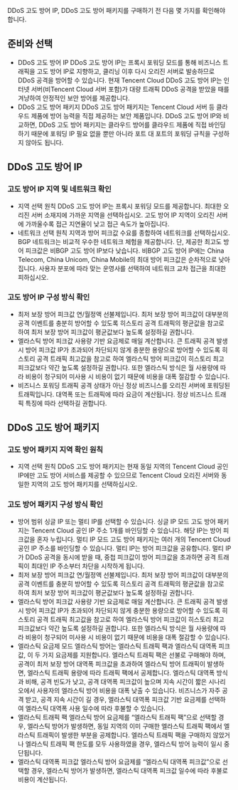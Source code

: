 
DDoS 고도 방어 IP, DDoS 고도 방어 패키지를 구매하기 전 다음 몇 가지를 확인해야 합니다.

## 준비와 선택
- DDoS 고도 방어 IP
DDoS 고도 방어 IP는 프록시 포워딩 모드를 통해 비즈니스 트래픽을 고도 방어 IP로 지향하고, 클리닝 이후 다시 오리진 서버로 발송하므로 DDoS 공격을 방어할 수 있습니다. 현재 Tencent Cloud DDoS 고도 방어 IP는 인터넷 서버(비Tencent Cloud 서버 포함)가 대량 트래픽 DDoS 공격을 받았을 때를 겨냥하여 안정적인 보안 방어를 제공합니다.
- DDoS 고도 방어 패키지
DDoS 고도 방어 패키지는 Tencent Cloud 서버 등 클라우드 제품에 방어 능력을 직접 제공하는 보안 제품입니다. DDoS 고도 방어 IP와 비교하면, DDoS 고도 방어 패키지는 클라우드 방어를 클라우드 제품에 직접 바인딩하기 때문에 포워딩 IP 필요 없을 뿐만 아니라 포트 대 포트의 포워딩 규칙을 구성하지 않아도 됩니다.

## DDoS 고도 방어 IP
### 고도 방어 IP 지역 및 네트워크 확인
 - 지역 선택 원칙
DDoS 고도 방어 IP는 프록시 포워딩 모드를 제공합니다. 최대한 오리진 서버 소재지에 가까운 지역을 선택하십시오. 고도 방어 IP 지역이 오리진 서버에 가까울수록 접근 지연율이 낮고 접근 속도가 높아집니다.
 - 네트워크 선택 원칙
지역과 방어 피크값 수요를 종합하여 네트워크를 선택하십시오. BGP 네트워크는 비교적 우수한 네트워크 체험을 제공합니다. 단, 제공한 최고도 방어 피크값은 비BGP 고도 방어 IP보다 낮습니다. 비BGP 고도 방어 IP에는 China Telecom, China Unicom, China Mobile의 최대 방어 피크값은 순차적으로 낮아집니다. 사용자 분포에 따라 맞는 운영사를 선택하여 네트워크 교차 접근을 최대한 피하십시오.

### 고도 방어 IP 구성 방식 확인
 - 최저 보장 방어 피크값
 연/월정액 선불제입니다. 최저 보장 방어 피크값이 대부분의 공격 이벤트를 충분히 방어할 수 있도록 히스토리 공격 트래픽의 평균값을 참고로 하여 최저 보장 방어 피크값이 평균값보다 높도록 설정하길 권합니다.
 - 엘라스틱 방어 피크값
 사용량 기반 요금제로 매일 계산합니다. 큰 트래픽 공격 발생 시 방어 피크값 IP가 초과되어 차단되지 않게 충분한 용량으로 방어할 수 있도록 히스토리 공격 트래픽 최고값을 참고로 하여 엘라스틱 방어 피크값이 히스토리 최고 피크값보다 약간 높도록 설정하길 권합니다. 또한 엘라스틱 방식은 월 사용량에 따라 비용이 청구되어 미사용 시 비용이 없기 때문에 비용을 대폭 절감할 수 있습니다.
 - 비즈니스 포워딩 트래픽
 공격 상태가 아닌 정상 비즈니스를 오리진 서버에 포워딩된 트래픽입니다. 대역폭 또는 트래픽에 따라 요금이 계산됩니다. 정상 비즈니스 트래픽 특징에 따라 선택하길 권합니다.

## DDoS 고도 방어 패키지
### 고도 방어 패키지 지역 확인 원칙
 - 지역 선택 원칙
	DDoS 고도 방어 패키지는 현재 동일 지역의 Tencent Cloud 공인 IP에만 고도 방어 서비스를 제공할 수 있으므로 Tencent Cloud 오리진 서버와 동일한 지역의 고도 방어 패키지를 선택하십시오.
	
### 고도 방어 패키지 구성 방식 확인
- 방어 범위
싱글 IP 또는 멀티 IP를 선택할 수 있습니다. 싱글 IP 모드 고도 방어 패키지는 Tencent Cloud 공인 IP 주소 1개를 바인딩할 수 있습니다. 해당 IP는 방어 피크값을 혼자 누립니다. 멀티 IP 모드 고도 방어 패키지는 여러 개의 Tencent Cloud 공인 IP 주소를 바인딩할 수 있습니다. 멀티 IP는 방어 피크값을 공유합니다. 멀티 IP가 DDoS 공격을 동시에 받을 때, 중첩 피크값이 방어 피크값을 초과하면 공격 트래픽이 최대인 IP 주소부터 차단을 시작하게 됩니다.
- 최저 보장 방어 피크값
 연/월정액 선불제입니다. 최저 보장 방어 피크값이 대부분의 공격 이벤트를 충분히 방어할 수 있도록 히스토리 공격 트래픽의 평균값을 참고로 하여 최저 보장 방어 피크값이 평균값보다 높도록 설정하길 권합니다.
- 엘라스틱 방어 피크값
사용량 기반 요금제로 매일 계산합니다. 큰 트래픽 공격 발생 시 방어 피크값 IP가 초과되어 차단되지 않게 충분한 용량으로 방어할 수 있도록 히스토리 공격 트래픽 최고값을 참고로 하여 엘라스틱 방어 피크값이 히스토리 최고 피크값보다 약간 높도록 설정하길 권합니다. 또한 엘라스틱 방식은 월 사용량에 따라 비용이 청구되어 미사용 시 비용이 없기 때문에 비용을 대폭 절감할 수 있습니다.
- 엘라스틱 요금제 모드
엘라스틱 방어는 엘라스틱 트래픽 팩과 엘라스틱 대역폭 피크값, 이 두 가지 요금제를 지원합니다. 엘라스틱 트래픽 팩은 선불로 구매해야 하며, 공격이 최저 보장 방어 대역폭 피크값을 초과하여 엘라스틱 방어 트래픽이 발생하면, 엘라스틱 트래픽 용량에 따라 트래픽 팩에서 공제합니다. 엘라스틱 대역폭 방식과 비해, 공격 빈도가 낮고, 공격 대역폭 피크값이 높으며 지속 시간이 짧은 시나리오에서 사용자의 엘라스틱 방어 비용을 대폭 낮출 수 있습니다. 비즈니스가 자주 공격 받고, 공격 지속 시간이 길 경우, 엘라스틱 대역폭 피크값 기반 요금제를 선택하여 엘라스틱 대역폭 사용 일수에 따라 후불할 수 있습니다.
- 엘라스틱 트래픽 팩
엘라스틱 방어 요금제를 “엘라스틱 트래픽 팩”으로 선택할 경우, 엘라스틱 방어가 발생하면, 동일 지역의 이미 구매한 엘라스틱 트래픽 팩에서 엘라스틱 트래픽이 발생한 부분을 공제합니다. 엘라스틱 트래픽 팩을 구매하지 않았거나 엘라스틱 트래픽 팩 한도를 모두 사용하였을 경우, 엘라스틱 방어 능력이 일시 중단됩니다.
- 엘라스틱 대역폭 피크값
엘라스틱 방어 요금제를 “엘라스틱 대역폭 피크값”으로 선택할 경우, 엘라스틱 방어가 발생하면, 엘라스틱 대역폭 피크값 일수에 따라 후불로 비용이 계산됩니다.


